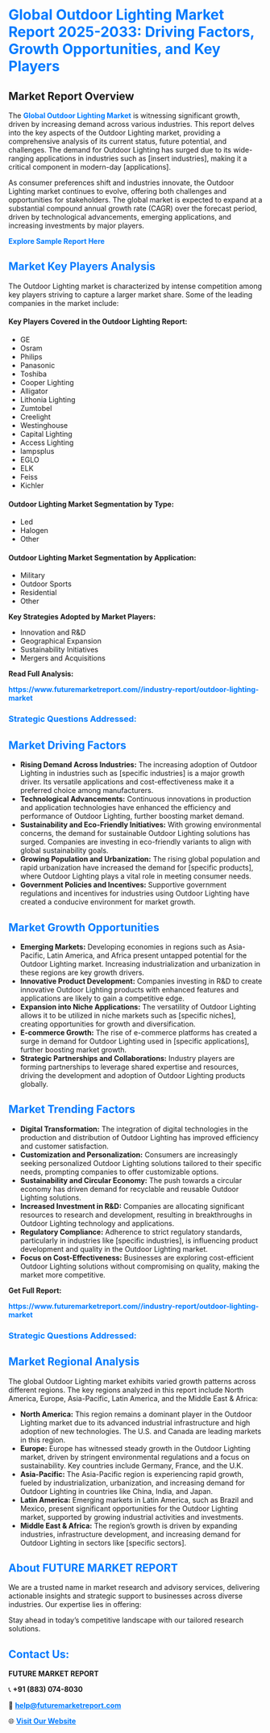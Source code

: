 <h1 style="color: #007BFF;">Global Outdoor Lighting Market Report 2025-2033: Driving Factors, Growth Opportunities, and Key Players</h1>

<section id="overview">
<h2>Market Report Overview</h2>
<p>The <a href="https://www.futuremarketreport.com//industry-report/outdoor-lighting-market" style="color: #007BFF; text-decoration: none;"><strong>Global Outdoor Lighting Market</strong></a> is witnessing significant growth, driven by increasing demand across various industries. This report delves into the key aspects of the Outdoor Lighting market, providing a comprehensive analysis of its current status, future potential, and challenges. The demand for Outdoor Lighting has surged due to its wide-ranging applications in industries such as [insert industries], making it a critical component in modern-day [applications].</p>
<p>As consumer preferences shift and industries innovate, the Outdoor Lighting market continues to evolve, offering both challenges and opportunities for stakeholders. The global market is expected to expand at a substantial compound annual growth rate (CAGR) over the forecast period, driven by technological advancements, emerging applications, and increasing investments by major players.</p>
</section>

<section id="overview">
<p><a href="https://www.futuremarketreport.com//request-sample/reportId=46383" style="color: #007BFF; text-decoration: none;"><strong>Explore Sample Report Here</strong></a></p>
</section>

<section id="key-players">
<h2 style="color: #007BFF;">Market Key Players Analysis</h2>
<p>The Outdoor Lighting market is characterized by intense competition among key players striving to capture a larger market share. Some of the leading companies in the market include:</p>
<h4>Key Players Covered in the Outdoor Lighting Report:</h4>
<ul><li>GE</li><li>Osram</li><li>Philips</li><li>Panasonic</li><li>Toshiba</li><li>Cooper Lighting</li><li>Alligator</li><li>Lithonia Lighting</li><li>Zumtobel</li><li>Creelight</li><li>Westinghouse</li><li>Capital Lighting</li><li>Access Lighting</li><li>lampsplus</li><li>EGLO</li><li>ELK</li><li>Feiss</li><li>Kichler</li></ul>
<h4>Outdoor Lighting Market Segmentation by Type:</h4>
<ul><li>Led</li><li>Halogen</li><li>Other</li></ul>

<h4>Outdoor Lighting Market Segmentation by Application:</h4>
<ul><li>Military</li><li>Outdoor Sports</li><li>Residential</li><li>Other</li></ul>
<p><strong>Key Strategies Adopted by Market Players:</strong></p>
<ul>
<li>Innovation and R&D</li>
<li>Geographical Expansion</li>
<li>Sustainability Initiatives</li>
<li>Mergers and Acquisitions</li>
</ul>
</section>

<section>
<p><strong>Read Full Analysis: </strong></p><a href="https://www.futuremarketreport.com//industry-report/outdoor-lighting-market" style="color: #007BFF; text-decoration: none;"><strong>https://www.futuremarketreport.com//industry-report/outdoor-lighting-market</strong></a>
<h3 style="color: #007BFF;">Strategic Questions Addressed:</h3>
</section>

<section id="driving-factors">
<h2 style="color: #007BFF;">Market Driving Factors</h2>
<ul>
<li><strong>Rising Demand Across Industries:</strong> The increasing adoption of Outdoor Lighting in industries such as [specific industries] is a major growth driver. Its versatile applications and cost-effectiveness make it a preferred choice among manufacturers.</li>
<li><strong>Technological Advancements:</strong> Continuous innovations in production and application technologies have enhanced the efficiency and performance of Outdoor Lighting, further boosting market demand.</li>
<li><strong>Sustainability and Eco-Friendly Initiatives:</strong> With growing environmental concerns, the demand for sustainable Outdoor Lighting solutions has surged. Companies are investing in eco-friendly variants to align with global sustainability goals.</li>
<li><strong>Growing Population and Urbanization:</strong> The rising global population and rapid urbanization have increased the demand for [specific products], where Outdoor Lighting plays a vital role in meeting consumer needs.</li>
<li><strong>Government Policies and Incentives:</strong> Supportive government regulations and incentives for industries using Outdoor Lighting have created a conducive environment for market growth.</li>
</ul>
</section>

<section id="growth-opportunities">
<h2 style="color: #007BFF;">Market Growth Opportunities</h2>
<ul>
<li><strong>Emerging Markets:</strong> Developing economies in regions such as Asia-Pacific, Latin America, and Africa present untapped potential for the Outdoor Lighting market. Increasing industrialization and urbanization in these regions are key growth drivers.</li>
<li><strong>Innovative Product Development:</strong> Companies investing in R&D to create innovative Outdoor Lighting products with enhanced features and applications are likely to gain a competitive edge.</li>
<li><strong>Expansion into Niche Applications:</strong> The versatility of Outdoor Lighting allows it to be utilized in niche markets such as [specific niches], creating opportunities for growth and diversification.</li>
<li><strong>E-commerce Growth:</strong> The rise of e-commerce platforms has created a surge in demand for Outdoor Lighting used in [specific applications], further boosting market growth.</li>
<li><strong>Strategic Partnerships and Collaborations:</strong> Industry players are forming partnerships to leverage shared expertise and resources, driving the development and adoption of Outdoor Lighting products globally.</li>
</ul>
</section>

<section id="trending-factors">
<h2 style="color: #007BFF;">Market Trending Factors</h2>
<ul>
<li><strong>Digital Transformation:</strong> The integration of digital technologies in the production and distribution of Outdoor Lighting has improved efficiency and customer satisfaction.</li>
<li><strong>Customization and Personalization:</strong> Consumers are increasingly seeking personalized Outdoor Lighting solutions tailored to their specific needs, prompting companies to offer customizable options.</li>
<li><strong>Sustainability and Circular Economy:</strong> The push towards a circular economy has driven demand for recyclable and reusable Outdoor Lighting solutions.</li>
<li><strong>Increased Investment in R&D:</strong> Companies are allocating significant resources to research and development, resulting in breakthroughs in Outdoor Lighting technology and applications.</li>
<li><strong>Regulatory Compliance:</strong> Adherence to strict regulatory standards, particularly in industries like [specific industries], is influencing product development and quality in the Outdoor Lighting market.</li>
<li><strong>Focus on Cost-Effectiveness:</strong> Businesses are exploring cost-efficient Outdoor Lighting solutions without compromising on quality, making the market more competitive.</li>
</ul>
</section>

<section>
<p><strong>Get Full Report: </strong></p><a href="https://www.futuremarketreport.com//industry-report/outdoor-lighting-market" style="color: #007BFF; text-decoration: none;"><strong>https://www.futuremarketreport.com//industry-report/outdoor-lighting-market</strong></a>
<h3 style="color: #007BFF;">Strategic Questions Addressed:</h3>
</section>


<section id="regional-analysis">
<h2 style="color: #007BFF;">Market Regional Analysis</h2>
<p>The global Outdoor Lighting market exhibits varied growth patterns across different regions. The key regions analyzed in this report include North America, Europe, Asia-Pacific, Latin America, and the Middle East & Africa:</p>
<ul>
<li><strong>North America:</strong> This region remains a dominant player in the Outdoor Lighting market due to its advanced industrial infrastructure and high adoption of new technologies. The U.S. and Canada are leading markets in this region.</li>
<li><strong>Europe:</strong> Europe has witnessed steady growth in the Outdoor Lighting market, driven by stringent environmental regulations and a focus on sustainability. Key countries include Germany, France, and the U.K.</li>
<li><strong>Asia-Pacific:</strong> The Asia-Pacific region is experiencing rapid growth, fueled by industrialization, urbanization, and increasing demand for Outdoor Lighting in countries like China, India, and Japan.</li>
<li><strong>Latin America:</strong> Emerging markets in Latin America, such as Brazil and Mexico, present significant opportunities for the Outdoor Lighting market, supported by growing industrial activities and investments.</li>
<li><strong>Middle East & Africa:</strong> The region’s growth is driven by expanding industries, infrastructure development, and increasing demand for Outdoor Lighting in sectors like [specific sectors].</li>
</ul>
</section>

<footer>
<h2 style="color: #007BFF;">About FUTURE MARKET REPORT</h2>
<p>We are a trusted name in market research and advisory services, delivering actionable insights and strategic support to businesses across diverse industries. Our expertise lies in offering:</p>

<p>Stay ahead in today’s competitive landscape with our tailored research solutions.</p>

<h2 style="color: #007BFF;">Contact Us:</h2>
<p><strong>FUTURE MARKET REPORT</strong></p>
<p>📞 <strong>+91 (883) 074-8030</strong></p>
<p>📧 <strong><a href="mailto:help@futuremarketreport.com" style="color: #007BFF;">help@futuremarketreport.com</a></strong></p>
<p>🌐 <strong><a href="https://www.futuremarketreport.com/" style="color: #007BFF;">Visit Our Website</a></strong></p>
</footer>